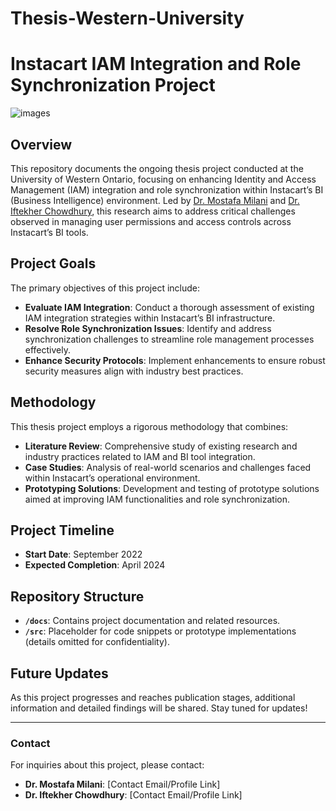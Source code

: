 # Thesis-Western-University

# Instacart IAM Integration and Role Synchronization Project

![images](https://github.com/lakchchayam/Thesis-Western-University/assets/49754403/e674a35d-98b5-45de-9695-c270bd7e38c3)


## Overview

This repository documents the ongoing thesis project conducted at the University of Western Ontario, focusing on enhancing Identity and Access Management (IAM) integration and role synchronization within Instacart’s BI (Business Intelligence) environment. Led by [Dr. Mostafa Milani](link_to_profile) and [Dr. Iftekher Chowdhury](link_to_profile), this research aims to address critical challenges observed in managing user permissions and access controls across Instacart’s BI tools.

## Project Goals

The primary objectives of this project include:

- **Evaluate IAM Integration**: Conduct a thorough assessment of existing IAM integration strategies within Instacart’s BI infrastructure.
- **Resolve Role Synchronization Issues**: Identify and address synchronization challenges to streamline role management processes effectively.
- **Enhance Security Protocols**: Implement enhancements to ensure robust security measures align with industry best practices.

## Methodology

This thesis project employs a rigorous methodology that combines:

- **Literature Review**: Comprehensive study of existing research and industry practices related to IAM and BI tool integration.
- **Case Studies**: Analysis of real-world scenarios and challenges faced within Instacart’s operational environment.
- **Prototyping Solutions**: Development and testing of prototype solutions aimed at improving IAM functionalities and role synchronization.

## Project Timeline

- **Start Date**: September 2022
- **Expected Completion**: April 2024

## Repository Structure

- **`/docs`**: Contains project documentation and related resources.
- **`/src`**: Placeholder for code snippets or prototype implementations (details omitted for confidentiality).

## Future Updates

As this project progresses and reaches publication stages, additional information and detailed findings will be shared. Stay tuned for updates!

---

### Contact

For inquiries about this project, please contact:

- **Dr. Mostafa Milani**: [Contact Email/Profile Link]
- **Dr. Iftekher Chowdhury**: [Contact Email/Profile Link]
